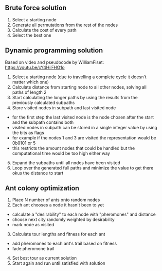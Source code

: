 ## Brute force solution

1. Select a starting node
2. Generate all permutations from the rest of the nodes
3. Calculate the cost of every path
4. Select the best one

## Dynamic programming solution

Based on video and pseudocode by WilliamFiset: https://youtu.be/cY4HiiFHO1o

1. Select a starting node (due to travelling a complete cycle it doesn't matter which one)
2. Calculate distance from starting node to all other nodes, solving all paths of length 2
3. Start calculating the longer paths by using the results from the previously calculated subpaths
4. Store visited nodes in subpath and last visited node
  - for the first step the last visited node is the node chosen after the start and the subpath contains both
  - visited nodes in subpath can be stored in a single integer value by using the bits as flags
  - for example if the nodes 1 and 3 are visited the representation would be 0b0101 or 5
  - this restricts the amount nodes that could be handled but the computational time would be too high either way
5. Expand the subpaths until all nodes have been visited
6. Loop over the generated full paths and minimize the value to get there okus the distance to start

## Ant colony optimization

1. Place N number of ants onto random nodes
2. Each ant chooses a node it hasn't been to yet
  - calculate a "desirability" to each node with "pheromones" and distance
  - choose next city randomly weighted by desirability
  - mark node as visited
3. Calculate tour lengths and fitness for each ant
  - add pheromones to each ant's trail based on fitness
  - fade pheromone trail
4. Set best tour as current solution
5. Start again and run until satisfied with solution